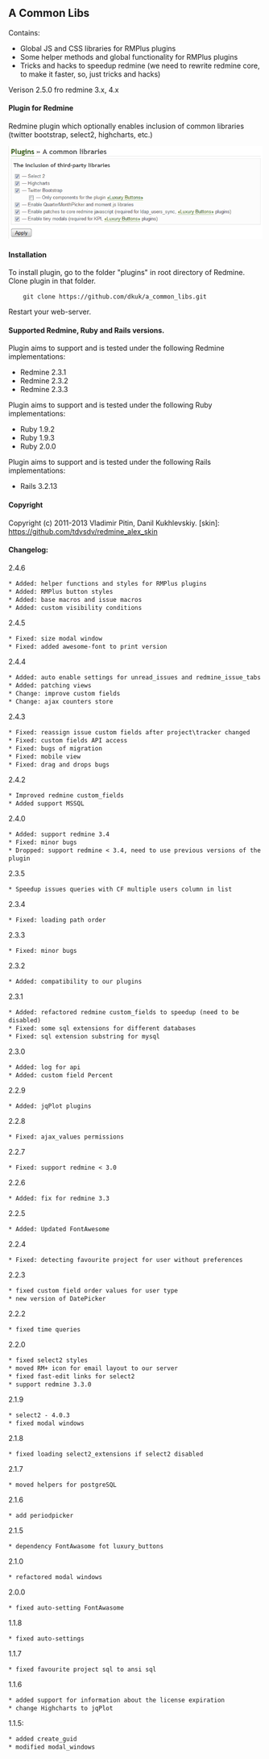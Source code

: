 ## A Common Libs
Contains:
  * Global JS and CSS libraries for RMPlus plugins
  * Some helper methods and global functionality for RMPlus plugins
  * Tricks and hacks to speedup redmine (we need to rewrite redmine core, to make it faster, so, just tricks and hacks)

Verison 2.5.0 fro redmine 3.x, 4.x

#### Plugin for Redmine

Redmine plugin which optionally enables inclusion of common libraries (twitter bootstrap, select2, highcharts, etc.)

![settings](https://github.com/agrus/a_common_libs/raw/master/screenshots/settings.png "settings")

#### Installation
To install plugin, go to the folder "plugins" in root directory of Redmine.
Clone plugin in that folder.

		git clone https://github.com/dkuk/a_common_libs.git

Restart your web-server.

#### Supported Redmine, Ruby and Rails versions.

Plugin aims to support and is tested under the following Redmine implementations:
* Redmine 2.3.1
* Redmine 2.3.2
* Redmine 2.3.3

Plugin aims to support and is tested under the following Ruby implementations:
* Ruby 1.9.2
* Ruby 1.9.3
* Ruby 2.0.0

Plugin aims to support and is tested under the following Rails implementations:
* Rails 3.2.13

#### Copyright
Copyright (c) 2011-2013 Vladimir Pitin, Danil Kukhlevskiy.
[skin]: https://github.com/tdvsdv/redmine_alex_skin

#### Changelog:

  2.4.6
  
    * Added: helper functions and styles for RMPlus plugins
    * Added: RMPlus button styles
    * Added: base macros and issue macros
    * Added: custom visibility conditions
    
 2.4.5
 
    * Fixed: size modal window
    * Fixed: added awesome-font to print version
    
 2.4.4
 
    * Added: auto enable settings for unread_issues and redmine_issue_tabs
    * Added: patching views
    * Change: improve custom fields
    * Change: ajax counters store
    
  2.4.3
  
    * Fixed: reassign issue custom fields after project\tracker changed
    * Fixed: custom fields API access
    * Fixed: bugs of migration
    * Fixed: mobile view
    * Fixed: drag and drops bugs
    
  2.4.2
  
    * Improved redmine custom_fields
    * Added support MSSQL
    
  2.4.0
  
    * Added: support redmine 3.4
    * Fixed: minor bugs
    * Dropped: support redmine < 3.4, need to use previous versions of the plugin
    
  2.3.5
  
    * Speedup issues queries with CF multiple users column in list
    
  2.3.4
  
    * Fixed: loading path order
  2.3.3
  
    * Fixed: minor bugs
    
  2.3.2
  
    * Added: compatibility to our plugins
    
  2.3.1
  
    * Added: refactored redmine custom_fields to speedup (need to be disabled)
    * Fixed: some sql extensions for different databases
    * Fixed: sql extension substring for mysql
    
  2.3.0
  
    * Added: log for api
    * Added: custom field Percent
    
  2.2.9
  
    * Added: jqPlot plugins
    
  2.2.8
  
    * Fixed: ajax_values permissions
    
  2.2.7
  
    * Fixed: support redmine < 3.0
    
  2.2.6
  
    * Added: fix for redmine 3.3
    
  2.2.5
  
    * Added: Updated FontAwesome
    
  2.2.4
  
    * Fixed: detecting favourite project for user without preferences
    
  2.2.3
  
    * fixed custom field order values for user type
    * new version of DatePicker
    
  2.2.2
  
    * fixed time queries
    
  2.2.0
  
    * fixed select2 styles
    * moved RM+ icon for email layout to our server
    * fixed fast-edit links for select2
    * support redmine 3.3.0
    
  2.1.9
  
    * select2 - 4.0.3
    * fixed modal windows
    
  2.1.8
  
    * fixed loading select2_extensions if select2 disabled
    
  2.1.7
  
    * moved helpers for postgreSQL
    
  2.1.6
  
    * add periodpicker
  2.1.5
  
    * dependency FontAwasome fot luxury_buttons
    
  2.1.0
  
    * refactored modal windows
  2.0.0
  
    * fixed auto-setting FontAwasome
  1.1.8
  
    * fixed auto-settings
  1.1.7
  
    * fixed favourite project sql to ansi sql
  1.1.6
  
    * added support for information about the license expiration
    * change Highcharts to jqPlot
    
  1.1.5:
  
    * added create_guid
    * modified modal_windows